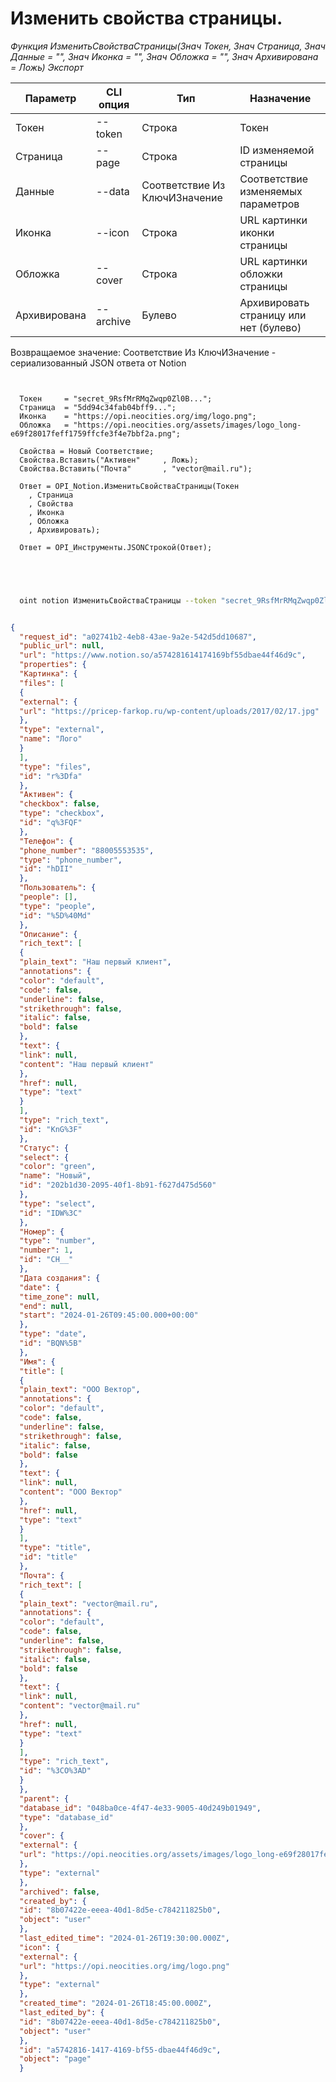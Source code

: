 ﻿---
sidebar_position: 4
---

# Изменить свойства страницы.



*Функция ИзменитьСвойстваСтраницы(Знач Токен, Знач Страница, Знач Данные = "", Знач Иконка = "", Знач Обложка = "", Знач Архивирована = Ложь) Экспорт*

  | Параметр | CLI опция | Тип | Назначение |
  |-|-|-|-|
  | Токен | --token | Строка | Токен |
  | Страница | --page | Строка | ID изменяемой страницы |
  | Данные | --data | Соответствие Из КлючИЗначение | Соответствие изменяемых параметров |
  | Иконка | --icon | Строка | URL картинки иконки страницы |
  | Обложка | --cover | Строка | URL картинки обложки страницы |
  | Архивирована | --archive | Булево | Архивировать страницу или нет (булево) |

  
  Возвращаемое значение:   Соответствие Из КлючИЗначение - сериализованный JSON ответа от Notion

```bsl title="Пример кода"
	
  
  Токен     = "secret_9RsfMrRMqZwqp0Zl0B...";
  Страница  = "5dd94c34fab04bff9...";
  Иконка    = "https://opi.neocities.org/img/logo.png";
  Обложка   = "https://opi.neocities.org/assets/images/logo_long-e69f28017feff1759ffcfe3f4e7bbf2a.png";
  
  Свойства = Новый Соответствие;
  Свойства.Вставить("Активен"     , Ложь);
  Свойства.Вставить("Почта"       , "vector@mail.ru");
  
  Ответ = OPI_Notion.ИзменитьСвойстваСтраницы(Токен
    , Страница
    , Свойства
    , Иконка
    , Обложка
    , Архивировать);
  
  Ответ = OPI_Инструменты.JSONСтрокой(Ответ);
  

	
```

```sh title="Пример команды CLI"
    
  oint notion ИзменитьСвойстваСтраницы --token "secret_9RsfMrRMqZwqp0Zl0B..." --page "5dd94c34fab04bff9..." --data %data% --icon "https://opi.neocities.org/img/logo.png" --cover "https://opi.neocities.org/assets/images/logo_long-e69f28017feff1759ffcfe3f4e7bbf2a.png" --archive %archive%


```


```json title="Результат"

{
  "request_id": "a02741b2-4eb8-43ae-9a2e-542d5dd10687",
  "public_url": null,
  "url": "https://www.notion.so/a574281614174169bf55dbae44f46d9c",
  "properties": {
  "Картинка": {
  "files": [
  {
  "external": {
  "url": "https://pricep-farkop.ru/wp-content/uploads/2017/02/17.jpg"
  },
  "type": "external",
  "name": "Лого"
  }
  ],
  "type": "files",
  "id": "r%3Dfa"
  },
  "Активен": {
  "checkbox": false,
  "type": "checkbox",
  "id": "q%3FQF"
  },
  "Телефон": {
  "phone_number": "88005553535",
  "type": "phone_number",
  "id": "hDII"
  },
  "Пользователь": {
  "people": [],
  "type": "people",
  "id": "%5D%40Md"
  },
  "Описание": {
  "rich_text": [
  {
  "plain_text": "Наш первый клиент",
  "annotations": {
  "color": "default",
  "code": false,
  "underline": false,
  "strikethrough": false,
  "italic": false,
  "bold": false
  },
  "text": {
  "link": null,
  "content": "Наш первый клиент"
  },
  "href": null,
  "type": "text"
  }
  ],
  "type": "rich_text",
  "id": "KnG%3F"
  },
  "Статус": {
  "select": {
  "color": "green",
  "name": "Новый",
  "id": "202b1d30-2095-40f1-8b91-f627d475d560"
  },
  "type": "select",
  "id": "IDW%3C"
  },
  "Номер": {
  "type": "number",
  "number": 1,
  "id": "CH__"
  },
  "Дата создания": {
  "date": {
  "time_zone": null,
  "end": null,
  "start": "2024-01-26T09:45:00.000+00:00"
  },
  "type": "date",
  "id": "BQN%5B"
  },
  "Имя": {
  "title": [
  {
  "plain_text": "ООО Вектор",
  "annotations": {
  "color": "default",
  "code": false,
  "underline": false,
  "strikethrough": false,
  "italic": false,
  "bold": false
  },
  "text": {
  "link": null,
  "content": "ООО Вектор"
  },
  "href": null,
  "type": "text"
  }
  ],
  "type": "title",
  "id": "title"
  },
  "Почта": {
  "rich_text": [
  {
  "plain_text": "vector@mail.ru",
  "annotations": {
  "color": "default",
  "code": false,
  "underline": false,
  "strikethrough": false,
  "italic": false,
  "bold": false
  },
  "text": {
  "link": null,
  "content": "vector@mail.ru"
  },
  "href": null,
  "type": "text"
  }
  ],
  "type": "rich_text",
  "id": "%3CO%3AD"
  }
  },
  "parent": {
  "database_id": "048ba0ce-4f47-4e33-9005-40d249b01949",
  "type": "database_id"
  },
  "cover": {
  "external": {
  "url": "https://opi.neocities.org/assets/images/logo_long-e69f28017feff1759ffcfe3f4e7bbf2a.png"
  },
  "type": "external"
  },
  "archived": false,
  "created_by": {
  "id": "8b07422e-eeea-40d1-8d5e-c784211825b0",
  "object": "user"
  },
  "last_edited_time": "2024-01-26T19:30:00.000Z",
  "icon": {
  "external": {
  "url": "https://opi.neocities.org/img/logo.png"
  },
  "type": "external"
  },
  "created_time": "2024-01-26T18:45:00.000Z",
  "last_edited_by": {
  "id": "8b07422e-eeea-40d1-8d5e-c784211825b0",
  "object": "user"
  },
  "id": "a5742816-1417-4169-bf55-dbae44f46d9c",
  "object": "page"
  }

```
